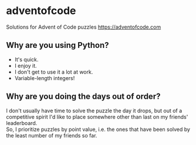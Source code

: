 # adventofcode
Solutions for Advent of Code puzzles https://adventofcode.com

## Why are you using Python?
- It's quick.
- I enjoy it.
- I don't get to use it a lot at work.
- Variable-length integers!

## Why are you doing the days out of order?
I don't usually have time to solve the puzzle the day it drops,
but out of a competitive spirit I'd like to place somewhere other than last on my friends' leaderboard.  
So, I prioritize puzzles by point value, i.e. the ones that have been solved by the least number of my friends so far.
